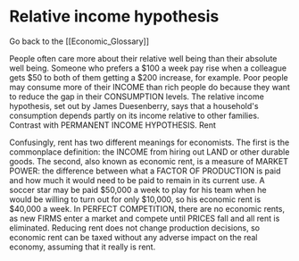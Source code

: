 # Relative income hypothesis

Go back to the [[Economic_Glossary]]


People often care more about their relative well being than their absolute well being. Someone who prefers a $100 a week pay rise when a colleague gets $50 to both of them getting a $200 increase, for example. Poor people may consume more of their INCOME than rich people do because they want to reduce the gap in their CONSUMPTION levels. The relative income hypothesis, set out by James Duesenberry, says that a household's consumption depends partly on its income relative to other families. Contrast with PERMANENT INCOME HYPOTHESIS.
Rent

Confusingly, rent has two different meanings for economists. The first is the commonplace definition: the INCOME from hiring out LAND or other durable goods. The second, also known as economic rent, is a measure of MARKET POWER: the difference between what a FACTOR OF PRODUCTION is paid and how much it would need to be paid to remain in its current use. A soccer star may be paid $50,000 a week to play for his team when he would be willing to turn out for only $10,000, so his economic rent is $40,000 a week. In PERFECT COMPETITION, there are no economic rents, as new FIRMS enter a market and compete until PRICES fall and all rent is eliminated. Reducing rent does not change production decisions, so economic rent can be taxed without any adverse impact on the real economy, assuming that it really is rent.

